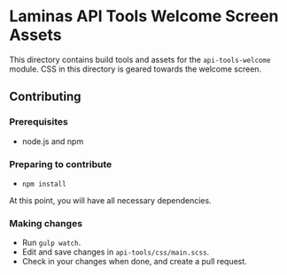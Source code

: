 Laminas API Tools Welcome Screen Assets
===============================

This directory contains build tools and assets for the `api-tools-welcome` module.
CSS in this directory is geared towards the welcome screen.

Contributing
------------

### Prerequisites

- node.js and npm

### Preparing to contribute

- `npm install`

At this point, you will have all necessary dependencies. 

### Making changes

- Run `gulp watch`.
- Edit and save changes in `api-tools/css/main.scss`.
- Check in your changes when done, and create a pull request.
